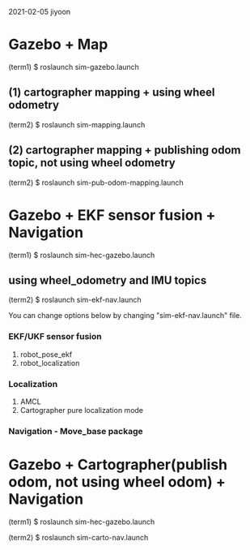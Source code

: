 2021-02-05 jiyoon 

# Gazebo + Map 

(term1)
$ roslaunch sim-gazebo.launch

## (1) cartographer mapping + using wheel odometry 

(term2)
$ roslaunch sim-mapping.launch


## (2) cartographer mapping + publishing odom topic, not using wheel odometry

(term2)
$ roslaunch sim-pub-odom-mapping.launch 



# Gazebo + EKF sensor fusion + Navigation

(term1)
$ roslaunch sim-hec-gazebo.launch

## using wheel_odometry and IMU topics

(term2)
$ roslaunch sim-ekf-nav.launch

You can change options below by changing "sim-ekf-nav.launch" file.

### EKF/UKF sensor fusion 
1. robot_pose_ekf 
2. robot_localization 

### Localization 
1. AMCL
2. Cartographer pure localization mode

### Navigation - Move_base package


# Gazebo + Cartographer(publish odom, not using wheel odom) + Navigation

(term1)
$ roslaunch sim-hec-gazebo.launch

(term2)
$ roslaunch sim-carto-nav.launch



